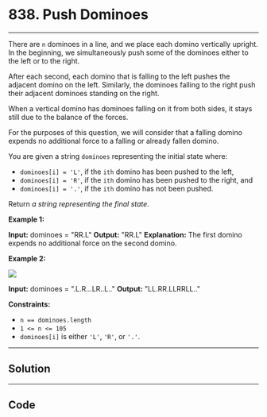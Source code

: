 # 838. Push Dominoes

---

There are `n` dominoes in a line, and we place each domino vertically upright. In the beginning, we simultaneously push some of the dominoes either to the left or to the right.

After each second, each domino that is falling to the left pushes the adjacent domino on the left. Similarly, the dominoes falling to the right push their adjacent dominoes standing on the right.

When a vertical domino has dominoes falling on it from both sides, it stays still due to the balance of the forces.

For the purposes of this question, we will consider that a falling domino expends no additional force to a falling or already fallen domino.

You are given a string `dominoes` representing the initial state where:

  * `dominoes[i] = 'L'`, if the `ith` domino has been pushed to the left,
  * `dominoes[i] = 'R'`, if the `ith` domino has been pushed to the right, and
  * `dominoes[i] = '.'`, if the `ith` domino has not been pushed.



Return _a string representing the final state_.

 

**Example 1:**


**Input:** dominoes = "RR.L"
**Output:** "RR.L"
**Explanation:** The first domino expends no additional force on the second domino.


**Example 2:**

![](https://s3-lc-upload.s3.amazonaws.com/uploads/2018/05/18/domino.png)


**Input:** dominoes = ".L.R...LR..L.."
**Output:** "LL.RR.LLRRLL.."


 

**Constraints:**

  * `n == dominoes.length`
  * `1 <= n <= 105`
  * `dominoes[i]` is either `'L'`, `'R'`, or `'.'`.

---

## Solution



---

## Code
```python


```